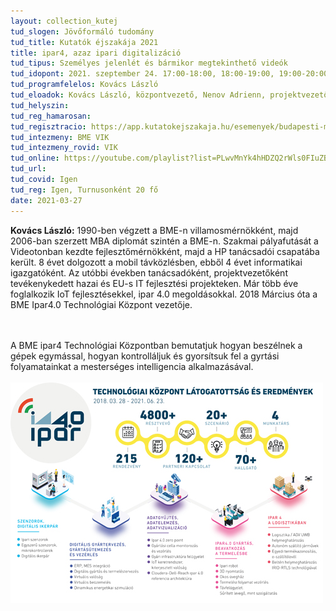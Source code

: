 ```yaml
---
layout: collection_kutej
tud_slogen: Jövőformáló tudomány
tud_title: Kutatók éjszakája 2021
title: ipar4, azaz ipari digitalizáció
tud_tipus: Személyes jelenlét és bármikor megtekinthető videók
tud_idopont: 2021. szeptember 24. 17:00-18:00, 18:00-19:00, 19:00-20:00, 2021. szeptember 25. video
tud_programfelelos: Kovács László
tud_eloadok: Kovács László, központvezető, Nenov Adrienn, projektvezető, BME hallgatók, demonstrátorok Bogár Bálint, Szász Tamás
tud_helyszin:
tud_reg_hamarosan:
tud_regisztracio: https://app.kutatokejszakaja.hu/esemenyek/budapesti-muszaki-es-gazdasagtudomanyi-egyetem/ipar4-azaz-ipari-digitalizacio
tud_intezmeny: BME VIK
tud_intezmeny_rovid: VIK
tud_online: https://youtube.com/playlist?list=PLwvMnYk4hHDZQ2rWls0FIuZBYzAt09626
tud_url:
tud_covid: Igen
tud_reg: Igen, Turnusonként 20 fő
date: 2021-03-27
---
```


<b>Kovács László:</b> 
1990-ben végzett a BME-n villamosmérnökként, majd 2006-ban szerzett MBA diplomát szintén a BME-n. Szakmai pályafutását a Videotonban kezdte fejlesztőmérnökként, majd a HP tanácsadói csapatába került. 8 évet dolgozott a mobil távközlésben, ebből 4 évet informatikai igazgatóként. Az utóbbi években tanácsadóként, projektvezetőként tevékenykedett hazai és EU-s IT fejlesztési projekteken. Már több éve foglalkozik IoT fejlesztésekkel, ipar 4.0 megoldásokkal. 2018 Március óta a BME Ipar4.0 Technológiai Központ vezetője.

<br><br>
A BME ipar4 Technológiai Központban bemutatjuk hogyan beszélnek a gépek egymással, hogyan kontrolláljuk és gyorsítsuk fel a gyrtási folyamatainkat a mesterséges intelligencia alkalmazásával.
<br><br>
<img src="images/IPAR_40_eredmenyek.jpg" max-width="500" class="center">